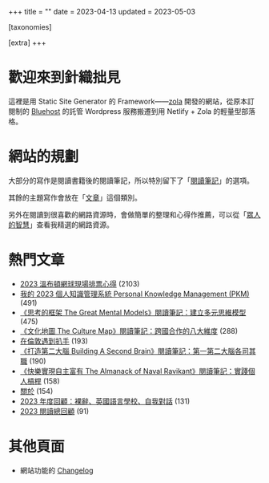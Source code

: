 +++
title = ""
date = 2023-04-13
updated = 2023-05-03

[taxonomies]

[extra]
+++

# 歡迎來到針織拙見

這裡是用 Static Site Generator 的 Framework——[zola](https://www.getzola.org/documentation/getting-started/overview/) 開發的網站，從原本訂閱制的 [Bluehost](https://www.bluehost.com/) 的託管 Wordpress 服務搬遷到用 Netlify + Zola 的輕量型部落格。

# 網站的規劃

大部分的寫作是閱讀書籍後的閱讀筆記，所以特別留下了「[閱讀筆記](reading-notes/)」的選項。

其餘的主題寫作會放在「[文章](blog/)」這個類別。

另外在閱讀到很喜歡的網路資源時，會做簡單的整理和心得作推薦，可以從「[眾人的智慧](wistom/)」查看我精選的網路資源。

# 熱門文章
* [2023 溫布頓網球現場排票心得](/blog/2023-wimbledon-tennis/) <span class="view-count">(2103)</span>
* [我的 2023 個人知識管理系統 Personal Knowledge Management (PKM)](/blog/2023-personal-knowledge-management/) <span class="view-count">(491)</span>
* [《思考的框架 The Great Mental Models》閱讀筆記：建立多元思維模型](/reading-notes/the-great-mental-models/) <span class="view-count">(475)</span>
* [《文化地圖 The Culture Map》閱讀筆記：跨國合作的八大維度](/reading-notes/the-culture-map/) <span class="view-count">(288)</span>
* [在倫敦遇到扒手](/blog/london-pickpocketing/) <span class="view-count">(193)</span>
* [《打造第二大腦 Building A Second Brain》閱讀筆記：第一第二大腦各司其職](/reading-notes/building-a-second-brain/) <span class="view-count">(190)</span>
* [《快樂實現自主富有 The Almanack of Naval Ravikant》閱讀筆記：實踐個人槓桿](/reading-notes/the-almanack-of-naval-ravikant/) <span class="view-count">(158)</span>
* [關於](/about/) <span class="view-count">(154)</span>
* [2023 年度回顧：裸辭、英國語言學校、自我對話](/blog/2023-review/) <span class="view-count">(131)</span>
* [2023 閱讀總回顧](/blog/2023-reading-summary/) <span class="view-count">(91)</span>


# 其他頁面
* 網站功能的 [Changelog](@/changelog.md)
